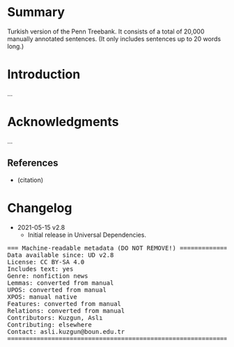 # Summary

Turkish version of the Penn Treebank. It consists of a total of 20,000 manually annotated sentences.
(It only includes sentences up to 20 words long.)


# Introduction

...


# Acknowledgments

...

## References

* (citation)


# Changelog

* 2021-05-15 v2.8
  * Initial release in Universal Dependencies.


<pre>
=== Machine-readable metadata (DO NOT REMOVE!) ================================
Data available since: UD v2.8
License: CC BY-SA 4.0
Includes text: yes
Genre: nonfiction news
Lemmas: converted from manual
UPOS: converted from manual
XPOS: manual native
Features: converted from manual
Relations: converted from manual
Contributors: Kuzgun, Aslı
Contributing: elsewhere
Contact: asli.kuzgun@boun.edu.tr
===============================================================================
</pre>
